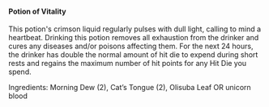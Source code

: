 #### Potion of Vitality

This potion's crimson liquid regularly pulses with dull light, calling to mind a heartbeat. Drinking this potion removes all exhaustion from the drinker and cures any diseases and/or poisons affecting them. For the next 24 hours, the drinker has double the normal amount of hit die to expend during short rests and regains the maximum number of hit points for any Hit Die you spend. 

Ingredients: Morning Dew (2), Cat’s Tongue (2), Olisuba Leaf OR unicorn blood